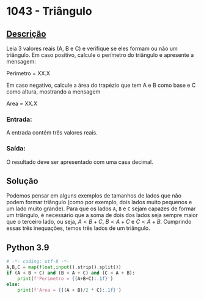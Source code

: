 # 1043 - Triângulo

## [Descrição](https://www.beecrowd.com.br/judge/pt/problems/view/1043)

Leia 3 valores reais (A, B e C) e verifique se eles formam ou não um triângulo. Em caso positivo, calcule o perímetro do triângulo e apresente a mensagem:


Perimetro = XX.X


Em caso negativo, calcule a área do trapézio que tem A e B como base e C como altura, mostrando a mensagem


Area = XX.X

### Entrada:
A entrada contém três valores reais.

### Saída:
O resultado deve ser apresentado com uma casa decimal.

## Solução

Podemos pensar em alguns exemplos de tamanhos de lados que não podem formar triângulo (como por exemplo, dois lados muito pequenos e um lado muito grande). Para que os lados `A`, `B` e `C` sejam capazes de formar um triângulo, é necessário que a soma de dois dos lados seja sempre maior que o terceiro lado, ou seja, $A < B + C$, $B < A + C$ e $C < A + B$. Cumprindo essas três inequações, temos três lados de um triângulo.

## Python 3.9

```Python
# -*- coding: utf-8 -*-
A,B,C = map(float,input().strip().split())
if (A < B + C) and (B < A + C) and (C < A + B):
    print(f'Perimetro = {(A+B+C):.1f}')
else:
    print(f'Area = {((A + B)/2 * C):.1f}')
```
